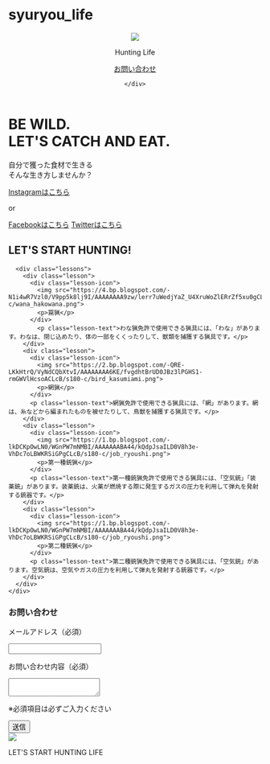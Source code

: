 # syuryou_life
<!DOCTYPE html>
<html>
<head>
  <meta charset="utf-8">
  <title>Hunting_Life</title>
  <link rel="stylesheet" href="stylesheet.CSS">
  <!-- ここでFont Awesomeを読み込んでください -->
  <link rel="stylesheet" href="//maxcdn.bootstrapcdn.com/font-awesome/4.3.0/css/font-awesome.min.css">
</head>
<body>
  <header>
    <div class="container">
      <div class="header-left">
        <img class="logo" src="https://2.bp.blogspot.com/-gxF_Z1PbSXA/WGnPPJGYhiI/AAAAAAABA18/SSLddA9SZhgvVJVVfDfPNUGr3WVPs_jIACLcB/s180-c/cooking_gibier_jibie_ryoushi.png">
        <p>Hunting Life</p>
      </div>
      <div class="header-right">
        <a href="#">お問い合わせ</a>
      </div>

    </div>

  </header>
  <div class="top-wrapper">
    <div class="container">
      <h1>BE WILD.<br>LET'S CATCH AND EAT.</h1>
      <p>自分で獲った食材で生きる<br>そんな生き方しませんか？</p>
      <a href="#" class="btn signup"><span class="fa fa-instagram"></span>Instagramはこちら</a>
      <p>or</p>
      <a href="#" class="btn facebook"><span class="fa fa-facebook"></span>Facebookはこちら</a>
      <a href="#" class="btn twitter"><span class="fa fa-twitter"></span>Twitterはこちら</a>
    </div>
  </div>
  <div class="lesson-wrapper">
    <div class="container">
      <div class="headding">
        <h2>LET'S START HUNTING!</h2>
      </div>

      <div class="lessons">
        <div class="lesson">
          <div class="lesson-icon">
            <img src="https://4.bp.blogspot.com/-N1i4wR7Vzl0/V9pp5k8lj9I/AAAAAAAA9zw/lerr7uWedjYaZ_U4XruWoZlERrZf5xu0gCLcB/s180-c/wana_hakowana.png">
            <p>罠猟</p>
          </div>
            <p class="lesson-text">わな猟免許で使用できる猟具には、「わな」があります。わなは、閉じ込めたり、体の一部をくくったりして、獣類を捕獲する猟具です。</p>
        </div>
        <div class="lesson">
          <div class="lesson-icon">
            <img src="https://2.bp.blogspot.com/-QRE-LKkHtrQ/VyNdCQbXtvI/AAAAAAAA6KE/fvgdhtBrUD0JBz3lPGHS1-rmGWVlHcsoACLcB/s180-c/bird_kasumiami.png">
            <p>網猟</p>
          </div>
          <p class="lesson-text">網猟免許で使用できる猟具には、「網」があります。網は、糸などから編まれたものを被せたりして、鳥獣を捕獲する猟具です。</p>
        </div>
        <div class="lesson">
          <div class="lesson-icon">
            <img src="https://1.bp.blogspot.com/-lkDCKpOwLN0/WGnPW7mNMBI/AAAAAAABA44/kQdpJsaILD0V8h3e-VhDc7oLBWKRSiGPgCLcB/s180-c/job_ryoushi.png">
            <p>第一種銃猟</p>
          </div>
          <p class="lesson-text">第一種銃猟免許で使用できる猟具には、「空気銃」「装薬銃」があります。装薬銃は、火薬が燃焼する際に発生するガスの圧力を利用して弾丸を発射する銃器です。</p>
        </div>
        <div class="lesson">
          <div class="lesson-icon">
            <img src="https://1.bp.blogspot.com/-lkDCKpOwLN0/WGnPW7mNMBI/AAAAAAABA44/kQdpJsaILD0V8h3e-VhDc7oLBWKRSiGPgCLcB/s180-c/job_ryoushi.png">
            <p>第二種銃猟</p>
          </div>
          <p class="lesson-text">第二種銃猟免許で使用できる猟具には、「空気銃」があります。空気銃は、空気やガスの圧力を利用して弾丸を発射する銃器です。</p>
        </div>
      </div>
    </div>
  </div>

  <div class="contact">
       <h3 class="contact-font">お問い合わせ</h3>
       <P>メールアドレス（必須）</P>
       <input>
       <p>お問い合わせ内容（必須）</p>
       <textarea></textarea>
       <p>※必須項目は必ずご入力ください</p>
       <input class="submit" type="submit" value="送信">
  </div>

  <footer>
    <div class="foot">
      <img class="log" src="https://2.bp.blogspot.com/-gxF_Z1PbSXA/WGnPPJGYhiI/AAAAAAABA18/SSLddA9SZhgvVJVVfDfPNUGr3WVPs_jIACLcB/s180-c/cooking_gibier_jibie_ryoushi.png">
      <p>LET'S START HUNTING LIFE</p>
    </div>

  </footer>
</body>



</html>
